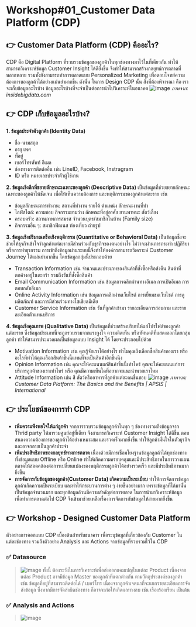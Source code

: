 # Workshop#01_Customer Data Platform (CDP)

## :point_right: Customer Data Platform (CDP) คืออะไร?
CDP คือ Digital Platform ที่รวบรวมข้อมูลของลูกค้าในทุกช่องทางมาไว้ในที่เดียวกัน ทำให้สามารถวิเคราะห์ข้อมูล Customer Insight ได้ดียิ่งขึ้น จึงทำให้สามารถสร้างกลยุทธ์การตลาดที่หลากหลาย รวมทั้งยังสามารถทำการตลาดแบบ Personalized Marketing เพื่อตอบโจทย์ความต้องการของลูกค้าได้อย่างแม่นยำมากขึ้น ดังนั้น ในการ Design CDP นั้น สิ่งที่ต้องพิจารณา คือ เราจะเก็บข้อมูลอะไรบ้าง ข้อมูลอะไรบ้างที่จะจำเป็นต่อการนำไปวิเคราะห์ในอนาคต
![image](https://github.com/Learntogether/Workshop01_Customer-Data-Platform-CDP-/assets/136689632/ad8c48ec-7507-4c3a-affa-1470bf1516de)
_ภาพจาก: insidebigdata.com_


## :point_right: CDP เก็บข้อมูลอะไรบ้าง?
**1. ข้อมูลประจำตัวลูกค้า (Identity Data)**
   * ชื่อ-นามสกุล
   * อายุ เพศ
   * ที่อยู่
   * เบอร์โทรศัพท์ อีเมล
   * ช่องทางการติดต่ออื่น เช่น LineID, Facebook, Instragram
   * ID หรือ หมายเลขประจำตัวผู้ใช้งาน

**2. ข้อมูลเชิงลึกที่ขยายลักษณะเฉพาะของลูกค้า (Descriptive Data)**
  เป็นข้อมูลที่ช่วยขยายลักษณะเฉพาะของลูกค้าให้ชัดเจน เพื่อให้เห็นความต้องการ และพฤติกรรมของลูกค้าแต่ละราย เช่น
   * ข้อมูลลักษณะการทำงาน: สถานที่ทำงาน รายได้ ตำแหน่ง ลักษณะงานที่ทำ
   * ไลฟ์สไตล์: ความชอบ กิจกรรมยามว่าง ลักษณะที่อยู่อาศัย ยานพาหนะ สัตว์เลี้ยง
   * ครอบครัว: สถานภาพการสมรส จำนวนบุตร/สมาชิกในบ้าน (Family size)
   * กิจกรรมอื่น ๆ: สมาชิกฟิตเนส ท่องเที่ยว ถ่ายรูป

**3. ข้อมูลเชิงปริมาณหรือเชิงพฤติกรรม (Quantitative or Behavioral Data)**
เป็นข้อมูลซึ่งจะช่วยให้ธุรกิจเข้าใจว่าลูกค้าแต่ละรายมีส่วนร่วมกับธุรกิจของตนอย่างไร ไม่ว่าจะผ่านการกระทำ ปฏิกิริยา หรือการทำธุรกรรม การเข้าถึงข้อมูลผ่านระบบนี้จึงทำให้องค์กรสามารถวิเคราะห์ Customer Journey ได้แม่นยำมากขึ้น โดยข้อมูลกลุ่มนี้ประกอบด้วย
   * Transaction Information เช่น จำนวนและประเภทของสินค้าที่สั่งซื้อหรือส่งคืน สินค้าที่ตกค้างอยู่ในตะกร้า รวมถึงวันที่สั่งซื้อสินค้า
   * Email Communication Information เช่น ข้อมูลการคลิกผ่านทางอีเมล การเปิดอีเมล การตอบกลับอีเมล
   * Online Activity Information เช่น ข้อมูลการคลิกผ่านเว็บไซต์ การเยี่ยมชมเว็บไซต์ การดูผลิตภัณฑ์ และการมีส่วนร่วมทางโซเชียลมีเดีย
   * Customer Service Information เช่น วันที่ลูกค้าเข้ามา รายละเอียดการสอบถาม และรายละเอียดตัวแทนบริการ

**4. ข้อมูลเชิงคุณภาพ (Qualitative Data)**
เป็นข้อมูลที่ช่วยสร้างบริบทให้แก่โปรไฟล์ของลูกค้าแต่ละราย ซึ่งข้อมูลประเภทนี้จะถูกรวบรวมจากแรงจูงใจ ความคิดเห็น หรือทัศนคติที่แสดงออกโดยกลุ่มลูกค้า ทำให้สามารประมวลผลเป็นข้อมูลแบบ Insight ได้ โดยจะประกอบไปด้วย
   * Motivation Information เช่น คุณรู้จักเราได้อย่างไร ทำไมคุณถึงเลือกซื้อสินค้าของเรา หรือ อะไรที่ทำให้คุณเลือกสินค้าชิ้นนี้แทนที่จะเป็นสินค้าอีกชิ้นนึง
   * Opinion Information เช่น คุณจะให้คะแนนแก่สินค้าชิ้นนี้เท่าไหร่ คุณจะให้คะแนนแก่การบริการลูกค้าของเราเท่าไหร่ หรือ คุณมีความเห็นใดที่อยากจะแนะนำพวกเราไหม
   * Attitude Information เช่น สี สัตว์หรืออาหารที่ลูกค้าแต่ละคนชื่นชอบ
![image](https://github.com/Learntogether/Workshop01_Customer-Data-Platform-CDP-/assets/136689632/1257e625-d317-49d0-b70f-cd1aa0f0e2e8)
_ภาพจาก: Customer Data Platform: The Basics and the Benefits | APSIS | International_

## :point_right: ประโยชน์ของการทำ CDP
   * **เพิ่มความพึงพอใจให้แก่ลูกค้า**
     จากการรวบรวมข้อมูลลูกค้าในทุก ๆ ช่องทางรวมถึงข้อมูลจาก Thrid party ให้มารวมศูนย์อยู่ที่เดียว จึงสามารถวิเคราะห์ Customer Insight ได้ดีขึ้น ตอบสนองความต้องการของลูกค้าได้อย่างเหมาะสม และรวดเร็วมากยิ่งขึ้น ทำให้ลูกค้ามั่นใจในตัวธุรกิจ และอาจกลายเป็นลูกค้าประจำ
   * **เพิ่มประสิทธิภาพของกลยุทธ์ทางการตลาด**
     เนื่องด้วยมีการเชื่อมโยงฐานข้อมูลลูกค้าได้ทุกช่องทาง ทั้งข้อมูลแบบ Offline หรือ Online ทำให้เกิดความครอบคลุมและมีประสิทธิภาพในการวางแผนตลาดให้สอดคล้องต่อการเปลี่ยนแปลงของพฤติกรรมลูกค้าได้อย่างรวดเร็ว และมีประสิทธิภาพมากยิ่งขึ้น
   * **การจัดการกับข้อมูลของลูกค้า(Customer Data) เกิดความเป็นระเบียบ**
     ทำให้การจัดการข้อมูลลูกค้าเกิดความเป็นระเบียบ และทำให้กระบวนการต่าง ๆ ง่ายขึ้นอย่างมาก เพราะข้อมูลที่ได้มานั้นเป็นข้อมูลจำนวนมาก และทุกข้อมูลล้วนมีความสำคัญต่อการตลาด ในการนำมาวิเคราะห์ข้อมูล เพื่อทำการตลาดต่อไป CDP จึงเข้ามาช่วยเหลือเรื่องการจัดการกับข้อมูลให้ง่ายมากยิ่งขึ้น
     
## :point_right: Workshop - Designed Customer Data Platform
ตัวอย่างการออกแบบ CDP เบื้องต้นสำหรับธนาคาร เพื่อระบุข้อมูลที่เกี่ยวข้องกับ Customer ในแต่ละช่องทาง รวมถึงตัวอย่าง Analysis และ Actions จากข้อมูลที่รวบรวมไว้ใน CDP
### :white_check_mark: Datasource		
> ![image](https://github.com/Learntogether/Workshop01_Customer-Data-Platform-CDP-/assets/136689632/652d17f6-53c5-4979-989a-e3c7e1af2e9c)
ทั้งนี้ ต้องระวังในการวิเคราะห์เพื่อส่งออกแคมเปญในแต่ละ Product เนื่องจาก แต่ละ Product อาจมีข้อมูล Master ของลูกค้าที่แตกต่างกัน ตามวัตถุประสงค์ของลูกค้า เช่น ข้อมูลที่อยู่ที่สามารถติดต่อได้ / เบอร์โทร เนื่องจากลูกค้าเจตนาที่จะแยกรายละเอียดการจัดส่งข้อมูล ซึ่งหากมีการจัดส่งผิดช่องทาง ก็อาจจะก่อให้เกิดผลทางลบ เช่น เรื่องร้องเรียน เป็นต้น
### :white_check_mark: Analysis and Actions
> ![image](https://github.com/Learntogether/Workshop01_Customer-Data-Platform-CDP-/assets/136689632/68da6551-7b81-4c8c-8e1b-48bbef6ea028)

